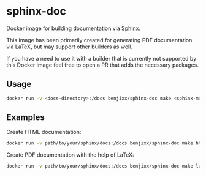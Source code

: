 # sphinx-doc

Docker image for building documentation via [Sphinx](http://www.sphinx-doc.org/).

This image has been primarily created for generating PDF documentation
via LaTeX, but may support other builders as well.

If you have a need to use it with a builder that is currently not supported
by this Docker image feel free to open a PR that adds the necessary packages.


## Usage

```bash
docker run -v <docs-directory>:/docs benjixx/sphinx-doc make <sphinx-make-target>
```


## Examples

Create HTML documentation:

```bash
docker run -v path/to/your/sphinx/docs:/docs benjixx/sphinx-doc make html
```

Create PDF documentation with the help of LaTeX:

```bash
docker run -v path/to/your/sphinx/docs:/docs benjixx/sphinx-doc make latexpdf
```
